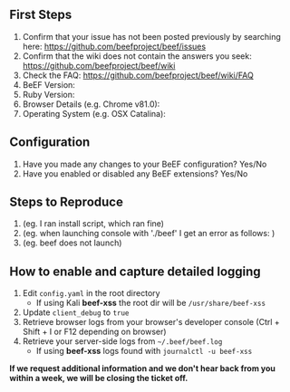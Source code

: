 ## First Steps

1. Confirm that your issue has not been posted previously by searching here: https://github.com/beefproject/beef/issues
2. Confirm that the wiki does not contain the answers you seek: https://github.com/beefproject/beef/wiki
3. Check the FAQ: https://github.com/beefproject/beef/wiki/FAQ
4. BeEF Version:
5. Ruby Version:
6. Browser Details (e.g. Chrome v81.0):
7. Operating System (e.g. OSX Catalina):

## Configuration

1. Have you made any changes to your BeEF configuration? Yes/No
2. Have you enabled or disabled any BeEF extensions? Yes/No

## Steps to Reproduce

1. (eg. I ran install script, which ran fine)
2. (eg. when launching console with './beef' I get an error as follows: <error here>)
3. (eg. beef does not launch)

## How to enable and capture detailed logging

1. Edit `config.yaml` in the root directory
   * If using Kali **beef-xss** the root dir will be  `/usr/share/beef-xss`
2. Update `client_debug` to `true`
3. Retrieve browser logs from your browser's developer console (Ctrl + Shift + I or F12 depending on browser)
4. Retrieve your server-side logs from `~/.beef/beef.log`
   * If using **beef-xss** logs found with `journalctl -u beef-xss`

**If we request additional information and we don't hear back from you within a week, we will be closing the ticket off.**
